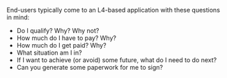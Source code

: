 End-users typically come to an L4-based application with these questions in mind:
- Do I qualify? Why? Why not?
- How much do I have to pay? Why?
- How much do I get paid? Why?
- What situation am I in?
- If I want to achieve (or avoid) some future, what do I need to do next?
- Can you generate some paperwork for me to sign?

